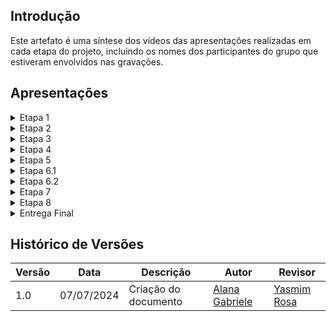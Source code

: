 ## Introdução

Este artefato é uma síntese dos vídeos das apresentações realizadas em cada etapa do projeto, incluindo os nomes dos participantes do grupo que estiveram envolvidos nas gravações.

## Apresentações

<details>
<summary>Etapa 1</summary>

<p> Gravação realizada em 08 de abril de 2024</p>

<font size="2"><p style="text-align: center"> Gravação </font>

<iframe width="560" height="315" src="https://www.youtube.com/embed/xcUNXr22C3s?si=AzKIp2SEK3zxbtJ6" title="YouTube video player" frameborder="0" allow="accelerometer; autoplay; clipboard-write; encrypted-media; gyroscope; picture-in-picture; web-share" referrerpolicy="strict-origin-when-cross-origin" allowfullscreen></iframe>

<h2>Participantes</h2>

<p>Todos os integrantes do grupo estavam presentes.</p>
<ul>
<li>Alana Gabriele </li>
<li>Gustavo Alves</li>
<li>Marco Tulio</li>
<li>Pedro Henrique</li>
<li>Renan Araújo</li>
<li>Yasmim Rosa</li>
</ul>

</details>

<details>
<summary>Etapa 2</summary>

<p> Gravação realizada em 06 de maio de 2024</p>

<font size="2"><p style="text-align: center"> Gravação </font>

<iframe width="560" height="315" src="https://www.youtube.com/embed/-PliE8hswM8?si=sPdNHDTEe9ynyPmS" title="YouTube video player" frameborder="0" allow="accelerometer; autoplay; clipboard-write; encrypted-media; gyroscope; picture-in-picture; web-share" referrerpolicy="strict-origin-when-cross-origin" allowfullscreen></iframe>

<h2>Participantes</h2>

<p>Todos os integrantes do grupo estavam presentes.</p>
<ul>
<li>Alana Gabriele </li>
<li>Gustavo Alves</li>
<li>Marco Tulio</li>
<li>Pedro Henrique</li>
<li>Renan Araújo</li>
<li>Yasmim Rosa</li>
</ul>

</details>

<details>
<summary>Etapa 3</summary>

<p> Gravaçãorealizada em 13 de maio de 2024</p>

<font size="2"><p style="text-align: center"> Gravação </font>

<iframe width="560" height="315" src="https://www.youtube.com/embed/Ai47HDIVzz0?si=fBgjTU7hjo6msbz8" title="YouTube video player" frameborder="0" allow="accelerometer; autoplay; clipboard-write; encrypted-media; gyroscope; picture-in-picture; web-share" referrerpolicy="strict-origin-when-cross-origin" allowfullscreen></iframe>

<h2>Participantes</h2>

<p>Todos os integrantes do grupo estavam presentes.</p>
<ul>
<li>Alana Gabriele </li>
<li>Gustavo Alves</li>
<li>Marco Tulio</li>
<li>Pedro Henrique</li>
<li>Renan Araújo</li>
<li>Yasmim Rosa</li>
</ul>

</details>

<details>
<summary>Etapa 4</summary>

<p> Gravação realizada em 22 de maio de 2024</p>

<font size="2"><p style="text-align: center"> Gravação </font>

<iframe width="560" height="315" src="https://www.youtube.com/embed/Mkz2BPCi0t4?si=iCUNWC47_HDSscxA" title="YouTube video player" frameborder="0" allow="accelerometer; autoplay; clipboard-write; encrypted-media; gyroscope; picture-in-picture; web-share" referrerpolicy="strict-origin-when-cross-origin" allowfullscreen></iframe>

<h2>Participantes</h2>
<p>Todos os integrantes do grupo estavam presentes.</p>
<ul>
<li>Alana Gabriele </li>
<li>Gustavo Alves</li>
<li>Marco Tulio</li>
<li>Pedro Henrique</li>
<li>Renan Araújo</li>
<li>Yasmim Rosa</li>
</ul>

</details>

<details>
<summary>Etapa 5</summary>

<p> Gravação realizada em 03 de junho de 2024</p>

<font size="2"><p style="text-align: center"> Gravação </font>

<iframe width="560" height="315" src="https://www.youtube.com/embed/OuacQK_ESQc?si=me_SspBI-GqSJH9b" title="YouTube video player" frameborder="0" allow="accelerometer; autoplay; clipboard-write; encrypted-media; gyroscope; picture-in-picture; web-share" referrerpolicy="strict-origin-when-cross-origin" allowfullscreen></iframe>

<h2>Participantes</h2>

<p>Todos os integrantes do grupo estavam presentes.</p>
<ul>
<li>Alana Gabriele </li>
<li>Gustavo Alves</li>
<li>Marco Tulio</li>
<li>Pedro Henrique</li>
<li>Renan Araújo</li>
<li>Yasmim Rosa</li>
</ul>

</details>

<details>
<summary>Etapa 6.1</summary>

<p> Gravação realizada em 12 de junho de 2024</p>

<font size="2"><p style="text-align: center"> Gravação </font>

<iframe width="560" height="315" src="https://www.youtube.com/embed/5JLaHIl7uYc?si=N17F1dwTg-WqkUQF" title="YouTube video player" frameborder="0" allow="accelerometer; autoplay; clipboard-write; encrypted-media; gyroscope; picture-in-picture; web-share" referrerpolicy="strict-origin-when-cross-origin" allowfullscreen></iframe>

<h2>Participantes</h2>

<p>Todos os integrantes do grupo estavam presentes.</p>
<ul>
<li>Alana Gabriele </li>
<li>Gustavo Alves</li>
<li>Marco Tulio</li>
<li>Pedro Henrique</li>
<li>Renan Araújo</li>
<li>Yasmim Rosa</li>
</ul>

</details>

<details>
<summary>Etapa 6.2</summary>

<p> Gravação realizada em 26 de junho de 2024</p>

<font size="2"><p style="text-align: center"> Gravação </font>

<iframe width="560" height="315" src="https://www.youtube.com/embed/c3mzmjy8Ry8?si=PFVIRIYR4fh1wX_o" title="YouTube video player" frameborder="0" allow="accelerometer; autoplay; clipboard-write; encrypted-media; gyroscope; picture-in-picture; web-share" referrerpolicy="strict-origin-when-cross-origin" allowfullscreen></iframe>

<h2>Participantes</h2>

<p>Todos os integrantes do grupo estavam presentes.</p>
<ul>
<li>Alana Gabriele </li>
<li>Gustavo Alves</li>
<li>Marco Tulio</li>
<li>Pedro Henrique</li>
<li>Renan Araújo</li>
<li>Yasmim Rosa</li>
</ul>

</details>

<details>
<summary>Etapa 7</summary>

<p> Gravação realizada em 19 de junho de 2024</p>

<font size="2"><p style="text-align: center"> Gravação </font>

<iframe width="560" height="315" src="https://www.youtube.com/embed/GH9tA19EAlY?si=R5CSnP0QsSs7m2uH" title="YouTube video player" frameborder="0" allow="accelerometer; autoplay; clipboard-write; encrypted-media; gyroscope; picture-in-picture; web-share" referrerpolicy="strict-origin-when-cross-origin" allowfullscreen></iframe>

<h2>Participantes</h2>

<p>Todos os integrantes do grupo estavam presentes.</p>
<ul>
<li>Alana Gabriele </li>
<li>Gustavo Alves</li>
<li>Marco Tulio</li>
<li>Pedro Henrique</li>
<li>Renan Araújo</li>
<li>Yasmim Rosa</li>
</ul>

</details>

<details>
<summary>Etapa 8</summary>

<p> Gravação realizada em 3 de julho de 2024</p>

<font size="2"><p style="text-align: center"> Gravação</font>

<iframe width="560" height="315" src="https://www.youtube.com/embed/qdCbMbezv_s?si=1cnbswKHKEkel3WL" title="YouTube video player" frameborder="0" allow="accelerometer; autoplay; clipboard-write; encrypted-media; gyroscope; picture-in-picture; web-share" referrerpolicy="strict-origin-when-cross-origin" allowfullscreen></iframe>

<h2>Participantes</h2>

<p>Todos os integrantes do grupo estavam presentes.</p>
<ul>
<li>Alana Gabriele </li>
<li>Gustavo Alves</li>
<li>Marco Tulio</li>
<li>Pedro Henrique</li>
<li>Renan Araújo</li>
<li>Yasmim Rosa</li>
</ul>

</details>

<details>
<summary>Entrega Final</summary>

<p> Gravação realizada em 8 de julho de 2024</p>

<font size="2"><p style="text-align: center"> Gravação </font>


<iframe width="560" height="315" src="https://www.youtube.com/embed/XKsFThB9wnY?si=Rq07F6K-Yw7IfDb0" title="YouTube video player" frameborder="0" allow="accelerometer; autoplay; clipboard-write; encrypted-media; gyroscope; picture-in-picture; web-share" referrerpolicy="strict-origin-when-cross-origin" allowfullscreen></iframe>

<h2>Participantes</h2>

<p>Todos os integrantes do grupo estavam presentes.</p>
<ul>
<li>Alana Gabriele </li>
<li>Gustavo Alves</li>
<li>Marco Tulio</li>
<li>Pedro Henrique</li>
<li>Renan Araújo</li>
<li>Yasmim Rosa</li>
</ul>

</details>

## Histórico de Versões

| Versão | Data       | Descrição            | Autor                                              | Revisor                                     |
| ------ | ---------- | -------------------- | -------------------------------------------------- | ------------------------------------------- |
| 1.0    | 07/07/2024 | Criação do documento | [Alana Gabriele](https://github.com/alanagabriele) | [Yasmim Rosa](https://github.com/yaskisoba) |
